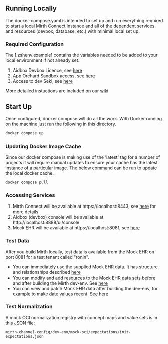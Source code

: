 ## Running Locally

The docker-compose.yaml is intended to set up and run everything required to start a local Mirth Connect instance and
all of the dependent services and resources (devbox, database, etc.) with minimal local set up. 

### Required Configuration

The [.zshenv.example] contains the variables needed to be added to your local environment if not already set.

1. Aidbox Devbox Licence, see [here](https://docs.aidbox.app/getting-started/installation/setup-aidbox.dev)
2. App Orchard Sandbox access,
   see [here](https://projectronin.atlassian.net/wiki/spaces/ENG/pages/1620279305/Uses+for+AppOrchard+in+Development#AO_SANDBOX_KEY-for-.env-and-.zshenv-Files)
3. Access to dev Seki, see [here](https://github.com/projectronin/interop-mirth-channels#readme)

More detailed instuctions are included on
   our [wiki](https://projectronin.atlassian.net/wiki/spaces/ENG/pages/1687552027/Development+Environment)

## Start Up

Once configured, docker compose will do all the work. With Docker running on the machine just run the following in this
directory.

```bash
docker compose up
```

### Updating Docker Image Cache

Since our docker compose is making use of the 'latest' tag for a number of projects it will require manual updates to
ensure your cache has the latest instance of a particular image. The below command can be run to update the local docker
cache.

```bash
docker compose pull
```

### Accessing Services

1. Mirth Connect will be available at https://localhost:8443,
   see [here](https://projectronin.atlassian.net/wiki/spaces/ENG/pages/1595867140/Mirth#Create-a-Mirth-Admin-UI-connection)
   for more details.
2. Aidbox (devbox) console will be available at http://localhost:8888/ui/console
3. Mock EHR will be available at https://localhost:8081, see [here](https://github.com/projectronin/interop-mock-ehr)

### Test Data

After you build Mirth locally, test data is available from the Mock EHR on port 8081 for a test tenant called "ronin".

* You can immediately use the supplied Mock EHR data. It has structure and relationships
  described [here](https://github.com/projectronin/interop-mock-ehr/blob/master/init/README.md)
* You can modify and add resources to the Mock EHR data sets before and after building the Mirth dev-env.
  See [here](https://github.com/projectronin/interop-mock-ehr/blob/master/init/README.md)
* You can view and patch Mock EHR data after building the dev-env, for example to make date values recent.
  See [here](https://github.com/projectronin/interop-mock-ehr/blob/master/init/README.md)

### Test Normalization

A mock OCI normalization registry with concept maps and value sets is 
in this JSON file:

`mirth-channel-config/dev-env/mock-oci/expectations/init-expectations.json`
